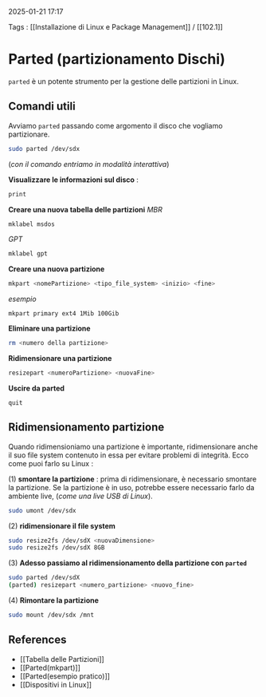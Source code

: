 2025-01-21 17:17

Tags : [[Installazione di Linux e Package Management]] / [[102.1]]

# Parted (partizionamento Dischi)


`parted` è un potente strumento per la gestione delle partizioni in Linux. 

## Comandi utili
Avviamo `parted` passando come argomento il disco che vogliamo partizionare.
```bash
sudo parted /dev/sdx
```
(*con il comando entriamo in modalità interattiva*)

**Visualizzare le informazioni sul disco** : 
```bash
print
```

**Creare una nuova tabella delle partizioni**
*MBR*
```bash
mklabel msdos
```

*GPT*
```bash
mklabel gpt
```

**Creare una nuova partizione**
```bash
mkpart <nomePartizione> <tipo_file_system> <inizio> <fine>
```
*esempio*
```
mkpart primary ext4 1Mib 100Gib
```

**Eliminare una partizione**
```bash
rm <numero della partizione>
```

**Ridimensionare una partizione**
```bash
resizepart <numeroPartizione> <nuovaFine>
```

**Uscire da parted**
```
quit
```

## Ridimensionamento partizione
Quando ridimensioniamo una partizione è importante, ridimensionare anche il suo file system contenuto in essa per evitare problemi di integrità. Ecco come puoi farlo su Linux : 

(1) **smontare la partizione** : prima di ridimensionare, è necessario smontare la partizione. Se la partizione è in uso, potrebbe essere necessario farlo da ambiente live, (*come una live USB di Linux*).
```bash
sudo umont /dev/sdx
```

(2) **ridimensionare il file system**
```bash
sudo resize2fs /dev/sdX <nuovaDimensione>
sudo resize2fs /dev/sdX 8GB
```

(3) **Adesso passiamo al ridimensionamento della partizione con `parted`**
```bash
sudo parted /dev/sdX
(parted) resizepart <numero_partizione> <nuovo_fine>
```

(4) **Rimontare la partizione**
```bash
sudo mount /dev/sdx /mnt
```
## References

- [[Tabella delle Partizioni]]
- [[Parted(mkpart)]]
- [[Parted(esempio pratico)]]
- [[Dispositivi in Linux]]